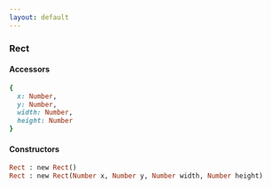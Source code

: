 ```yaml
---
layout: default
---
```


###  Rect

####  Accessors
``` ruby
{
  x: Number,
  y: Number,
  width: Number,
  height: Number
}
```

<a name="constructors"></a>

####  Constructors
``` ruby
Rect : new Rect()
Rect : new Rect(Number x, Number y, Number width, Number height)
```